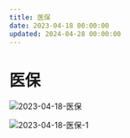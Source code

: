 ```yaml
---
title: 医保
date: 2023-04-18 00:00:00
updated: 2024-04-28 00:00:00
---
```


# 医保

![2023-04-18-医保](assets/2023-04-18-医保.png)

![2023-04-18-医保-1](assets/2023-04-18-医保-1.jpeg)


